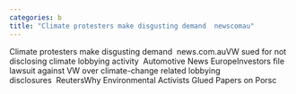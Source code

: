 ```yaml
---
categories: b
title: "Climate protesters make disgusting demand  newscomau"
---
```

Climate protesters make disgusting demand&nbsp;&nbsp;news.com.auVW sued for not disclosing climate lobbying activity&nbsp;&nbsp;Automotive News EuropeInvestors file lawsuit against VW over climate-change related lobbying disclosures&nbsp;&nbsp;ReutersWhy Environmental Activists Glued Papers on Porsc